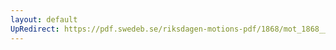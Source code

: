 ```yaml
---
layout: default
UpRedirect: https://pdf.swedeb.se/riksdagen-motions-pdf/1868/mot_1868__fk__00038.pdf
---
```

